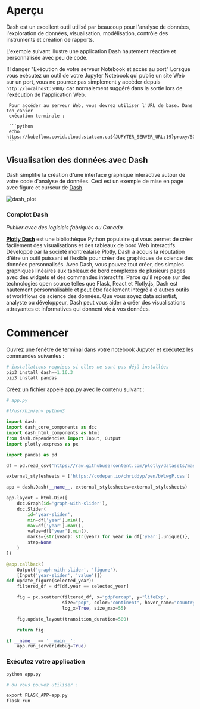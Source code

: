 # Aperçu

Dash est un excellent outil utilisé par beaucoup pour l'analyse de données, l'exploration de données,
visualisation, modélisation, contrôle des instruments et création de rapports.

L'exemple suivant illustre une application Dash hautement réactive et personnalisée
avec peu de code.

<!-- prettier-ignore -->
!!! danger "Exécution de votre serveur Notebook et accès au port"
     Lorsque vous exécutez un outil de votre Jupyter Notebook qui publie un site Web sur un port,
     vous ne pourrez pas simplement y accéder depuis `http://localhost:5000/` car
     normalement suggéré dans la sortie lors de l'exécution de l'application Web.

     Pour accéder au serveur Web, vous devrez utiliser l'URL de base. Dans ton cahier
     exécution terminale :

     ```python
     echo https://kubeflow.covid.cloud.statcan.ca${JUPYTER_SERVER_URL:19}proxy/5000/
     ```

## Visualisation des données avec Dash

Dash simplifie la création d'une interface graphique interactive autour de votre code d'analyse de données.
Ceci est un exemple de mise en page avec figure et curseur de
[Dash](https://dash.plotly.com/basic-callbacks).

![dash_plot](../images/plot.png)

### Complot Dash

_Publier avec des logiciels fabriqués au Canada._

**[Plotly Dash](/2-Publishing/Dash/)** est une bibliothèque Python populaire qui vous permet de créer facilement des visualisations et des tableaux de bord Web interactifs. Développé par la société montréalaise Plotly, Dash a acquis la réputation d'être un outil puissant et flexible pour créer des graphiques de science des données personnalisés. Avec Dash, vous pouvez tout créer, des simples graphiques linéaires aux tableaux de bord complexes de plusieurs pages avec des widgets et des commandes interactifs. Parce qu'il repose sur des technologies open source telles que Flask, React et Plotly.js, Dash est hautement personnalisable et peut être facilement intégré à d'autres outils et workflows de science des données. Que vous soyez data scientist, analyste ou développeur, Dash peut vous aider à créer des visualisations attrayantes et informatives qui donnent vie à vos données.

# Commencer

Ouvrez une fenêtre de terminal dans votre notebook Jupyter et exécutez les commandes suivantes :

```python
# installations requises si elles ne sont pas déjà installées
pip3 install dash==1.16.3
pip3 install pandas
```

Créez un fichier appelé app.py avec le contenu suivant :

```python
# app.py

#!/usr/bin/env python3

import dash
import dash_core_components as dcc
import dash_html_components as html
from dash.dependencies import Input, Output
import plotly.express as px

import pandas as pd

df = pd.read_csv('https://raw.githubusercontent.com/plotly/datasets/master/gapminderDataFiveYear.csv')

external_stylesheets = ['https://codepen.io/chriddyp/pen/bWLwgP.css']

app = dash.Dash(__name__, external_stylesheets=external_stylesheets)

app.layout = html.Div([
    dcc.Graph(id='graph-with-slider'),
    dcc.Slider(
        id='year-slider',
        min=df['year'].min(),
        max=df['year'].max(),
        value=df['year'].min(),
        marks={str(year): str(year) for year in df['year'].unique()},
        step=None
    )
])

@app.callback(
    Output('graph-with-slider', 'figure'),
    [Input('year-slider', 'value')])
def update_figure(selected_year):
    filtered_df = df[df.year == selected_year]

    fig = px.scatter(filtered_df, x="gdpPercap", y="lifeExp",
                     size="pop", color="continent", hover_name="country",
                     log_x=True, size_max=55)

    fig.update_layout(transition_duration=500)

    return fig

if __name__ == '__main__':
    app.run_server(debug=True)
```

### Exécutez votre application

```python
python app.py

# ou vous pouvez utiliser :

export FLASK_APP=app.py
flask run
```
